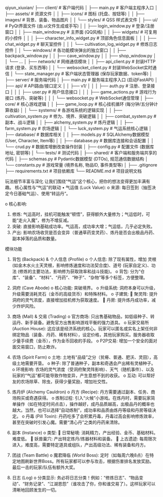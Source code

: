 qiyun_xiuxian/
├── client/                      # 客户端代码
│   ├── main.py                  # 客户端主程序入口
│   ├── assets/                  # 资源文件
│   │   ├── icons/               # 图标 (托盘、按钮等)
│   │   ├── images/              # 背景、装备、物品图片
│   │   └── styles/              # QSS 样式表文件
│   ├── ui/                      # PyQt界面文件 (由.ui文件生成或手写)
│   │   ├── login_window.py      # 登录/注册窗口
│   │   ├── main_window.py       # 主界面 (QQ风格)
│   │   ├── widgets/             # 可复用的小控件
│   │   │   ├── character_info_widget.py # 顶部角色信息面板
│   │   │   ├── chat_widget.py         # 聊天室控件
│   │   │   └── cultivation_log_widget.py # 修炼日志控件
│   │   └── windows/             # 各功能模块弹出的独立窗口
│   │       ├── backpack_window.py
│   │       ├── cave_window.py
│   │       ├── shop_window.py
│   │       └── ...
│   ├── network/                 # 网络通信模块
│   │   ├── api_client.py        # 封装HTTP请求 (登录、买东西等)
│   │   └── websocket_client.py  # 封装WebSocket实时通信
│   └── state_manager.py         # 客户端状态管理器 (保存玩家数据、token等)
│
├── server/                      # 服务端代码
│   ├── main.py                  # 服务端主程序入口 (启动FastAPI)
│   ├── api/                     # API路由/接口定义
│   │   ├── v1/
│   │   │   ├── auth.py          # 注册、登录接口
│   │   │   ├── user.py          # 用户信息接口
│   │   │   ├── game_actions.py  # 游戏行为接口 (炼丹、突破等)
│   │   │   └── websocket.py     # WebSocket通信管理
│   ├── core/                    # 核心游戏逻辑
│   │   ├── game_loop.py         # 核心挂机循环 (每分钟/五分钟计算收益)
│   │   └── systems/             # 各游戏系统的逻辑实现
│   │       ├── cultivation_system.py # 修为、境界、突破逻辑
│   │       ├── combat_system.py      # 副本、战斗逻辑
│   │       ├── alchemy_system.py     # 炼丹逻辑
│   │       ├── farm_system.py        # 农场逻辑
│   │       └── luck_system.py        # 气运系统核心逻辑
│   ├── database/                # 数据库相关
│   │   ├── models.py            # SQLAlchemy数据模型 (User, Character, Item等)
│   │   ├── database.py          # 数据库连接和会话配置
│   │   └── crud.py              # 数据库增删改查操作封装
│   ├── config.py                # 配置文件 (数据库地址, 密钥等)
│   └── tests/                   # 测试代码
│
├── shared/                      # 客户端和服务端共享的代码
│   ├── schemas.py               # Pydantic数据模型 (DTOs), 规范通信数据结构
│   └── constants.py             # 游戏常量 (境界名称, 物品ID, 事件类型等)
│
├── .gitignore
├── requirements.txt             # 项目依赖库
└── README.md                    # 项目说明文档


玩法细节丰富与深化
让我们围绕“气运”这个核心，把你的想法变得更加丰满有趣。
核心属性与“气运”的联动
•	气运值 (Luck Value):
o	来源: 每日签到（抽签决定今日基础气运）、使用“转运丹”。

o	核心影响:
1.	修炼: 气运高时，挂机可能触发“顿悟”，获得额外大量修为；气运低时，可能“走火入魔”，修为不增反减。
2.	突破: 直接影响基础成功率。气运高，成功率大增；气运低，几乎必定失败。
3.	产出: 影响农场收货是否会变异（普通草药变灵药）、炼丹是否会出极品丹药、副本掉落的品质和数量。

模块功能
1.	背包 (Backpack) & 个人信息 (Profile)
o	个人信息: 除了现有属性，增加 灵根 (如金木水火土天灵根，影响修炼速度和功法契合度)、道号 (玩家自定义)、功法 (修炼的主要功法，影响修为获取效率和战斗技能)。
o	背包: 分为“仓库”、“装备”、“材料”、“丹药”、“种子”、“杂物”等多个标签，方便整理。

2.	洞府 (Cave Abode)
o	核心功能: 突破境界。
o	升级系统: 洞府本身可以升级，升级需要消耗灵石（金币的高级货币）和特殊材料。
o	子建筑:
	聚灵阵: 提升洞府的灵气浓度，直接增加挂机修为获取速度。
	丹房: 提升炼丹成功率，减少炸炉风险。

3.	商场 (Mall) & 交易 (Trading)
o	官方商场: 只出售基础物品，如低级种子、转运丹、新手装备。避免官方出售影响游戏平衡的强力道具。
o	玩家交易所 (Auction House): 这应该是经济系统的核心。玩家可以匿名或实名上架任何非绑定物品（装备、丹药、稀有材料），设定价格，其他玩家购买。服务器收取少量手续费（金币），作为金币回收的手段。
o	P2P交易: 增加一个安全的面对面交易窗口，防止欺诈。

4.	农场 (Spirit Farm)
o	土地: 土地有“品级”之分（贫瘠、普通、肥沃、灵田），高级土地需要开垦。
o	种子: 除了普通种子，副本和奇遇会产出稀有灵植种子。
o	环境影响: 农场的灵气浓度（受洞府聚灵阵影响）、天气（随机事件）、以及玩家的“气运”都可能导致作物变异，产生意想不到的收获。
o	互动: 可以帮好友的农场除草、除虫，获得少量奖励，增加社交性。

5.	炼丹炉 (Alchemy Cauldron)
o	丹方 (Recipe): 丹方需要通过副本、任务、商场购买或奇遇获得。
o	炼制过程: 引入“火候”小游戏。在炼丹时，需要玩家简单操作（如在特定时间点击），操作越好，成丹品质越高，出极品丹的概率也越大。当然，也可以选择“自动炼制”，成功率和品质由炼丹等级和丹房等级决定。
o	丹毒 (Pill Toxin): 丹药吃多了会积累丹毒，丹毒过高会影响修炼效率，甚至在突破时引发心魔。需要“清心丹”之类的丹药来清除。

6.	副本 (Instance)
o	类型:
	日常秘境: 消耗精力，产出经验、金币、基础材料。难度低。
	妖兽巢穴: 产出特定炼丹/炼器材料和装备。
	上古遗迹: 每周限次进入，难度高，需要特定道具或组队，产出高级功法、稀有装备和丹方。

7.	团战 (Team Battle)
o	魔君降临 (World Boss): 定时（如每周六晚8点）在特定地图刷新世界Boss。所有玩家都可以参与攻击，根据伤害排名发放奖励。最后一击的玩家/队伍有额外大奖。

8.	日志 (Log)
o	分类显示: 务必将日志分类！例如：“修炼日志”、“物品变动”、“财务记录”、“江湖恩怨”（谁攻击了你，你和谁交易了）。这样玩家可以清晰地回顾发生的一切。





